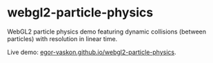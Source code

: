 # webgl2-particle-physics
WebGL2 particle physics demo featuring dynamic collisions (between particles) with resolution in linear time.

Live demo: [egor-vaskon.github.io/webgl2-particle-physics](https://yegorvk.github.io/webgl2-particle-physics/).
